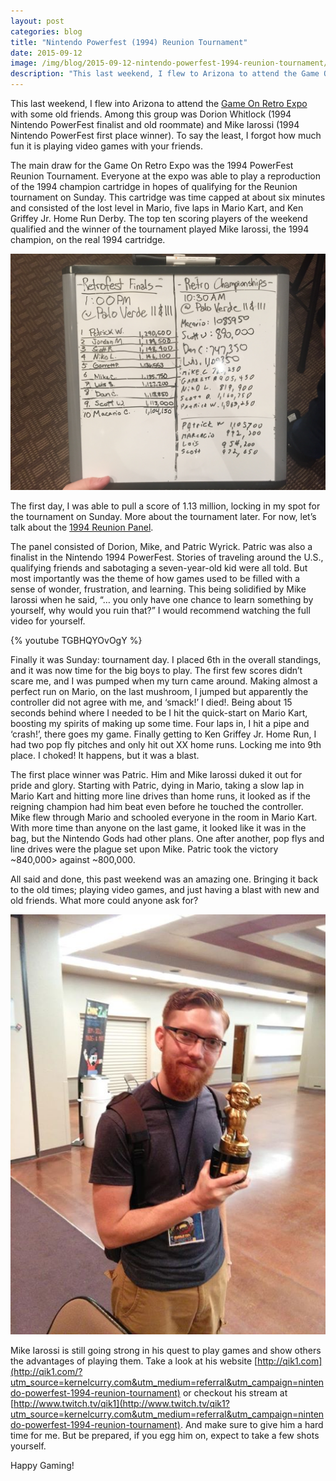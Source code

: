 ```yaml
---
layout: post
categories: blog
title: "Nintendo Powerfest (1994) Reunion Tournament"
date: 2015-09-12
image: /img/blog/2015-09-12-nintendo-powerfest-1994-reunion-tournament/main.jpg
description: "This last weekend, I flew to Arizona to attend the Game On Retro Expo.  I was in the finals of the Nintendo Powerfest 1994 Reunion Tournament."
---
```


This last weekend, I flew into Arizona to attend the [Game On Retro Expo](http://azgameonexpo.com/?utm_source=kernelcurry.com&utm_medium=referral&utm_campaign=nintendo-powerfest-1994-reunion-tournament) with some old friends.  Among this group was Dorion Whitlock (1994 Nintendo PowerFest finalist and old roommate) and Mike Iarossi (1994 Nintendo PowerFest first place winner).  To say the least, I forgot how much fun it is playing video games with your friends.

The main draw for the Game On Retro Expo was the 1994 PowerFest Reunion Tournament.  Everyone at the expo was able to play a reproduction of the 1994 champion cartridge in hopes of qualifying for the Reunion tournament on Sunday.  This cartridge was time capped at about six minutes and consisted of the lost level in Mario, five laps in Mario Kart, and Ken Griffey Jr. Home Run Derby.  The top ten scoring players of the weekend qualified and the winner of the tournament played Mike Iarossi, the 1994 champion, on the real 1994 cartridge.

![Qualification Scores](/img/blog/2015-09-12-nintendo-powerfest-1994-reunion-tournament/scores.jpg "1994 Nintendo Powerfest Reunion Tournament Qualification Scores")

The first day, I was able to pull a score of 1.13 million, locking in my spot for the tournament on Sunday.  More about the tournament later.  For now, let’s talk about the [1994 Reunion Panel](http://azgameonexpo.com/panels?utm_source=kernelcurry.com&utm_medium=referral&utm_campaign=nintendo-powerfest-1994-reunion-tournament#powerfest94).

The panel consisted of Dorion, Mike, and Patric Wyrick.  Patric was also a finalist in the Nintendo 1994 PowerFest.  Stories of traveling around the U.S., qualifying friends and sabotaging a seven-year-old kid were all told.  But most importantly was the theme of how games used to be filled with a sense of wonder, frustration, and learning.  This being solidified by Mike Iarossi when he said, “… you only have one chance to learn something by yourself, why would you ruin that?”  I would recommend watching the full video for yourself.

{% youtube TGBHQYOvOgY %}

Finally it was Sunday: tournament day.  I placed 6th in the overall standings, and it was now time for the big boys to play.  The first few scores didn’t scare me, and I was pumped when my turn came around.  Making almost a perfect run on Mario, on the last mushroom, I jumped but apparently the controller did not agree with me, and ‘smack!’ I died!. Being about 15 seconds behind where I needed to be I hit the quick-start on Mario Kart, boosting my spirits of making up some time.  Four laps in, I hit a pipe and ‘crash!’, there goes my game.  Finally getting to Ken Griffey Jr. Home Run, I had two pop fly pitches and only hit out XX home runs.  Locking me into 9th place.  I choked! It happens, but it was a blast.  

The first place winner was Patric.  Him and Mike Iarossi duked it out for pride and glory.  Starting with Patric, dying in Mario, taking a slow lap in Mario Kart and hitting more line drives than home runs, it looked as if the reigning champion had him beat even before he touched the controller.  Mike flew through Mario and schooled everyone in the room in Mario Kart.  With more time than anyone on the last game, it looked like it was in the bag, but the Nintendo Gods had other plans.  One after another, pop flys and line drives were the plague set upon Mike.  Patric took the victory ~840,000> against ~800,000.

All said and done, this past weekend was an amazing one.  Bringing it back to the old times; playing video games, and just having a blast with new and old friends.  What more could anyone ask for?

![1994 Nintendo Powerfest Trophy](/img/blog/2015-09-12-nintendo-powerfest-1994-reunion-tournament/end.jpg "Holding 1994 Nintendo Powerfest Trophy")

Mike Iarossi is still going strong in his quest to play games and show others the advantages of playing them.  Take a look at his website [http://qik1.com](http://qik1.com/?utm_source=kernelcurry.com&utm_medium=referral&utm_campaign=nintendo-powerfest-1994-reunion-tournament) or checkout his stream at [http://www.twitch.tv/qik1](http://www.twitch.tv/qik1?utm_source=kernelcurry.com&utm_medium=referral&utm_campaign=nintendo-powerfest-1994-reunion-tournament).  And make sure to give him a hard time for me.  But be prepared, if you egg him on, expect to take a few shots yourself.

Happy Gaming! 